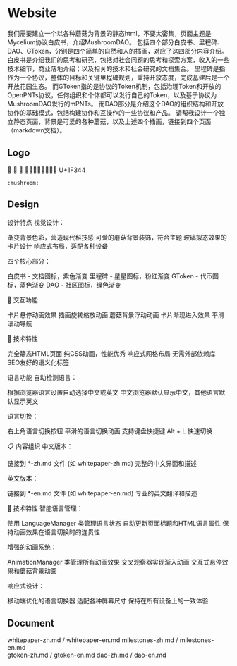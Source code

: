 # Website

我们需要建立一个以各种蘑菇为背景的静态html，不要太密集，页面主题是Mycelium协议白皮书，介绍MushroomDAO。
包括四个部分白皮书、里程碑、DAO、GToken，分别是四个简单的自然和人的插画，对应了这四部分内容介绍。
白皮书是介绍我们的思考和研究，包括对社会问题的思考和探索方案，收入的一些技术细节，商业落地介绍；以及相关的技术和社会研究的文档集合。
里程碑是指作为一个协议，整体的目标和关键里程碑规划，秉持开放态度，完成基建后是一个开放花园生态。
而GToken指的是协议的Token机制，包括治理Token和开放的OpenPNTs协议，任何组织和个体都可以发行自己的Token，以及基于协议为MushroomDAO发行的mPNTs。
而DAO部分是介绍这个DAO的组织结构和开放协作的基础模式，包括构建协作和互操作的一些协议和产品。
请帮我设计一个独立静态页面，背景是可爱的各种蘑菇，以及上述四个插画，链接到四个页面（markdown文档）。

## Logo
:mushroom:
:mushroom:
:mushroom:
🍎🍐🍊🍋🍉🍇🍈🍄
U+1F344
```
:mushroom:
```
## Design
设计特点
视觉设计：

渐变背景色彩，营造现代科技感
可爱的蘑菇背景装饰，符合主题
玻璃拟态效果的卡片设计
响应式布局，适配各种设备

四个核心部分：

白皮书 - 文档图标，紫色渐变
里程碑 - 星星图标，粉红渐变
GToken - 代币图标，蓝色渐变
DAO - 社区图标，绿色渐变

🚀 交互功能

卡片悬停动画效果
插画旋转缩放动画
蘑菇背景浮动动画
卡片渐现进入效果
平滑滚动导航

📱 技术特性

完全静态HTML页面
纯CSS动画，性能优秀
响应式网格布局
无需外部依赖库
SEO友好的语义化标签

 语言功能
自动检测语言：

根据浏览器语言设置自动选择中文或英文
中文浏览器默认显示中文，其他语言默认显示英文

语言切换：

右上角语言切换按钮
平滑的语言切换动画
支持键盘快捷键 Alt + L 快速切换

📋 内容组织
中文版本：

链接到 *-zh.md 文件 (如 whitepaper-zh.md)
完整的中文界面和描述

英文版本：

链接到 *-en.md 文件 (如 whitepaper-en.md)
专业的英文翻译和描述

🎨 技术特性
智能语言管理：

使用 LanguageManager 类管理语言状态
自动更新页面标题和HTML语言属性
保持动画效果在语言切换时的连贯性

增强的动画系统：

AnimationManager 类管理所有动画效果
交叉观察器实现渐入动画
交互式悬停效果和蘑菇背景动画

响应式设计：

移动端优化的语言切换器
适配各种屏幕尺寸
保持在所有设备上的一致体验

## Document
whitepaper-zh.md / whitepaper-en.md
milestones-zh.md / milestones-en.md  
gtoken-zh.md / gtoken-en.md
dao-zh.md / dao-en.md
